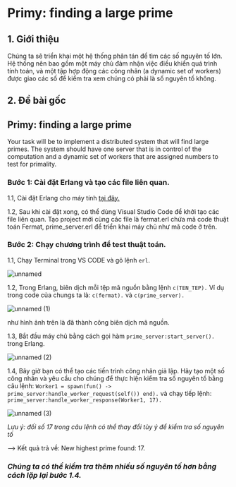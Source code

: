 # Primy: finding a large prime

## 1. Giới thiệu
   Chúng ta sẽ triển khai một hệ thống phân tán để tìm các số nguyên tố lớn. Hệ thống nên bao gồm một máy chủ đảm nhận việc điều khiển quá trình tính toán, và một tập hợp động các công nhân (a dynamic set of workers) được giao các số để kiểm tra xem chúng có phải là số nguyên tố không.
## 2. Đề bài gốc
## Primy: finding a large prime

Your task will be to implement a distributed system that will find large primes. The system should have one server that is in control of the computation and a dynamic set of workers that are assigned numbers to test for primality.


### Bước 1: Cài đặt Erlang và tạo các file liên quan.
1.1, Cài đặt Erlang cho máy tính [tại đây.](https://www.erlang.org/downloads)

1.2, Sau khi cài đặt xong, có thể dùng Visual Studio Code để khởi tạo các file liên quan. Tạo project mới cùng các file là fermat.erl chứa mã code thuật toán Fermat, prime_server.erl để triển khai máy chủ như mã code ở trên.
### Bước 2: Chạy chương trình để test thuật toán.
1.1, Chạy Terminal trong VS CODE và gõ lệnh `erl`.

![unnamed](https://github.com/tailucanh/Primy_finding_a_large_prime/assets/93418649/77b7d300-1f04-414e-b5cf-541a4a40eb47)

1.2, Trong Erlang, biên dịch mỗi tệp mã nguồn bằng lệnh `c(TEN_TEP).` Ví dụ trong code của chungs ta là:  `c(fermat).` và `c(prime_server).`

![unnamed (1)](https://github.com/tailucanh/Primy_finding_a_large_prime/assets/93418649/6511bee7-c027-4c7d-9ef5-035822975323)

như hình ảnh trên là đã thành công biên dịch mã nguồn.

1.3, Bắt đầu máy chủ bằng cách gọi hàm `prime_server:start_server().` trong Erlang.

![unnamed (2)](https://github.com/tailucanh/Primy_finding_a_large_prime/assets/93418649/b3933184-e704-442d-9c68-6bfaeb668c17)

1.4, Bây giờ bạn có thể tạo các tiến trình công nhân giả lập. Hãy tạo một số công nhân và yêu cầu cho chúng để thực hiện kiểm tra số nguyên tố bằng câu lệnh: `Worker1 = spawn(fun() -> prime_server:handle_worker_request(self()) end).`
và chạy tiếp lệnh:
`prime_server:handle_worker_response(Worker1, 17).`

![unnamed (3)](https://github.com/tailucanh/Primy_finding_a_large_prime/assets/93418649/ace5a08a-9986-4452-9bb5-0b5733bf8fd1)

*Lưu ý: đối số 17 trong câu lệnh có thể thay đổi tùy ý để kiểm tra số nguyên tố*


--> Kết quả trả về: New highest prime found: 17.
 ### *Chúng ta có thể kiểm tra thêm nhiều số nguyên tố hơn bằng cách lặp lại bước 1.4.*
